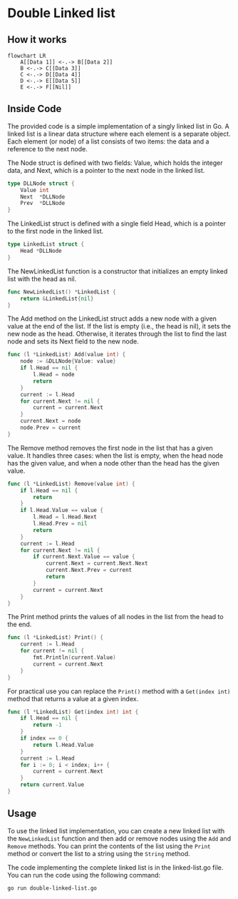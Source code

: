 # Double Linked list

## How it works

````mermaid
flowchart LR
    A[[Data 1]] <-.-> B[[Data 2]]
    B <-.-> C[[Data 3]]
    C <-.-> D[[Data 4]]
    D <-.-> E[[Data 5]]
    E <-.-> F[[Nil]]
````

## Inside Code

The provided code is a simple implementation of a singly linked list in Go. A linked list is a linear data structure where each element is a separate object. Each element (or node) of a list consists of two items: the data and a reference to the next node.

The Node struct is defined with two fields: Value, which holds the integer data, and Next, which is a pointer to the next node in the linked list.

```go
type DLLNode struct {
    Value int
    Next  *DLLNode
    Prev  *DLLNode
}
```

The LinkedList struct is defined with a single field Head, which is a pointer to the first node in the linked list.

```go
type LinkedList struct {
    Head *DLLNode
}
```

The NewLinkedList function is a constructor that initializes an empty linked list with the head as nil.

```go
func NewLinkedList() *LinkedList {
    return &LinkedList{nil}
}
```

The Add method on the LinkedList struct adds a new node with a given value at the end of the list. If the list is empty (i.e., the head is nil), it sets the new node as the head. Otherwise, it iterates through the list to find the last node and sets its Next field to the new node.

```go
func (l *LinkedList) Add(value int) {
    node := &DLLNode{Value: value}
    if l.Head == nil {
        l.Head = node
        return
    }
    current := l.Head
    for current.Next != nil {
        current = current.Next
    }
    current.Next = node
    node.Prev = current
}
```

The Remove method removes the first node in the list that has a given value. It handles three cases: when the list is empty, when the head node has the given value, and when a node other than the head has the given value.

```go
func (l *LinkedList) Remove(value int) {
    if l.Head == nil {
        return
    }
    if l.Head.Value == value {
        l.Head = l.Head.Next
        l.Head.Prev = nil
        return
    }
    current := l.Head
    for current.Next != nil {
        if current.Next.Value == value {
            current.Next = current.Next.Next
            current.Next.Prev = current
            return
        }
        current = current.Next
    }
}
```

The Print method prints the values of all nodes in the list from the head to the end.

```go
func (l *LinkedList) Print() {
    current := l.Head
    for current != nil {
        fmt.Println(current.Value)
        current = current.Next
    }
}
```

For practical use you can replace the `Print()` method with a `Get(index int)` method that returns a value at a given index.

```go
func (l *LinkedList) Get(index int) int {
    if l.Head == nil {
        return -1
    }
    if index == 0 {
        return l.Head.Value
    }
    current := l.Head
    for i := 0; i < index; i++ {
        current = current.Next
    }
    return current.Value
}
```

## Usage

To use the linked list implementation, you can create a new linked list with the `NewLinkedList` function and then add or remove nodes using the `Add` and `Remove` methods. You can print the contents of the list using the `Print` method or convert the list to a string using the `String` method.

The code implementing the complete linked list is in the linked-list.go file. You can run the code using the following command:

```bash
go run double-linked-list.go
```